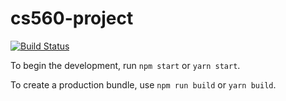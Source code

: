 # cs560-project
[![Build Status](https://travis-ci.org/idewz/cs560-project.svg?branch=master)](https://travis-ci.org/idewz/cs560-project)

To begin the development, run `npm start` or `yarn start`.

To create a production bundle, use `npm run build` or `yarn build`.
